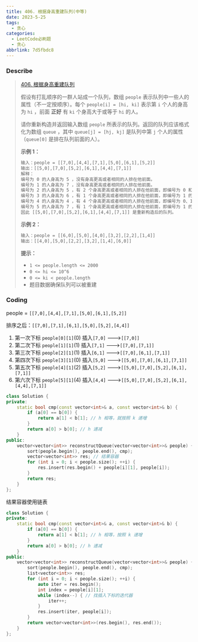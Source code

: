 ```yaml
---
title: 406. 根据身高重建队列(中等)
date: 2023-5-25
tags:
  - 贪心
categories:
  - LeetCode必刷题
  - 贪心
abbrlink: 7d5fbdc8
---
```


### Describe

> [406. 根据身高重建队列](https://leetcode.cn/problems/queue-reconstruction-by-height/)
>
> 假设有打乱顺序的一群人站成一个队列，数组 `people` 表示队列中一些人的属性（不一定按顺序）。每个 `people[i] = [hi, ki]` 表示第 `i` 个人的身高为 `hi` ，前面 **正好** 有 `ki` 个身高大于或等于 `hi` 的人。
>
> 请你重新构造并返回输入数组 `people` 所表示的队列。返回的队列应该格式化为数组 `queue` ，其中 `queue[j] = [hj, kj]` 是队列中第 `j` 个人的属性（`queue[0]` 是排在队列前面的人）。
>
> 
>
> **示例 1：**
>
> ```txt
> 输入：people = [[7,0],[4,4],[7,1],[5,0],[6,1],[5,2]]
> 输出：[[5,0],[7,0],[5,2],[6,1],[4,4],[7,1]]
> 解释：
> 编号为 0 的人身高为 5 ，没有身高更高或者相同的人排在他前面。
> 编号为 1 的人身高为 7 ，没有身高更高或者相同的人排在他前面。
> 编号为 2 的人身高为 5 ，有 2 个身高更高或者相同的人排在他前面，即编号为 0 和 1 的人。
> 编号为 3 的人身高为 6 ，有 1 个身高更高或者相同的人排在他前面，即编号为 1 的人。
> 编号为 4 的人身高为 4 ，有 4 个身高更高或者相同的人排在他前面，即编号为 0、1、2、3 的人。
> 编号为 5 的人身高为 7 ，有 1 个身高更高或者相同的人排在他前面，即编号为 1 的人。
> 因此 [[5,0],[7,0],[5,2],[6,1],[4,4],[7,1]] 是重新构造后的队列。
> ```
>
> **示例 2：**
>
> ```txt
> 输入：people = [[6,0],[5,0],[4,0],[3,2],[2,2],[1,4]]
> 输出：[[4,0],[5,0],[2,2],[3,2],[1,4],[6,0]]
> ```
>
>  
>
> **提示：**
>
> - `1 <= people.length <= 2000`
> - `0 <= hi <= 10^6`
> - `0 <= ki < people.length`
> - 题目数据确保队列可以被重建

### Coding

people = `[[7,0],[4,4],[7,1],[5,0],[6,1],[5,2]]`

排序之后：`[[7,0],[7,1],[6,1],[5,0],[5,2],[4,4]]`

1. 第一次下标 `people[0][1]`(0)  插入`[7,0]` --->`[[7,0]]`
2. 第二次下标 `people[1][1]`(1)  插入`[7,1]` --->`[[7,0],[7,1]]`
3. 第三次下标 `people[2][1]`(1)  插入`[6,1]` --->`[[7,0],[6,1],[7,1]]`
4. 第四次下标 `people[3][1]`(0)  插入`[5,0]` --->`[[5,0],[7,0],[6,1],[7,1]]`
5. 第五次下标 `people[4][1]`(2)  插入`[5,2]` --->`[[5,0],[7,0],[5,2],[6,1],[7,1]]`
6. 第六次下标 `people[5][1]`(4)  插入`[4,4]` --->`[[5,0],[7,0],[5,2],[6,1],[4,4],[7,1]]`

```cpp
class Solution {
private:
    static bool cmp(const vector<int>& a, const vector<int>& b) {
        if (a[0] == b[0]) {
            return a[1] < b[1]; // h 相等，就按照 k 递增
        }
        return a[0] > b[0]; // h 递减
    }
public:
    vector<vector<int>> reconstructQueue(vector<vector<int>>& people) {
        sort(people.begin(), people.end(), cmp);
        vector<vector<int>> res; // 结果容器
        for (int i = 0; i < people.size(); ++i) {
            res.insert(res.begin() + people[i][1], people[i]);
        }
        return res;
    }
};
```

结果容器使用链表

```cpp
class Solution {
private:
    static bool cmp(const vector<int>& a, const vector<int>& b) {
        if (a[0] == b[0]) {
            return a[1] < b[1]; // h 相等，按照 k 递增
        }
        return a[0] > b[0]; // h 递减
    }
public:
    vector<vector<int>> reconstructQueue(vector<vector<int>>& people) {
        sort(people.begin(), people.end(), cmp);
        list<vector<int>> res;
        for (int i = 0; i < people.size(); ++i) {
            auto iter = res.begin();
            int index = people[i][1];
            while (index--) { // 找插入下标的迭代器
                iter++;
            }
            res.insert(iter, people[i]);
        }
        return vector<vector<int>>(res.begin(), res.end());
    }
};
```

